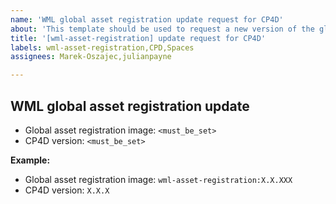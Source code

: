 ```yaml
---
name: 'WML global asset registration update request for CP4D'
about: 'This template should be used to request a new version of the global asset registration to be shipped in CP4D. For example: wml-asset-registration:2.2.110 and CP4D version: 4.8.0'
title: '[wml-asset-registration] update request for CP4D'
labels: wml-asset-registration,CPD,Spaces
assignees: Marek-Oszajec,julianpayne

---
```


## WML global asset registration update

- Global asset registration image: `<must_be_set>`
- CP4D version: `<must_be_set>`

**Example:**

- Global asset registration image: `wml-asset-registration:X.X.XXX`
- CP4D version: `X.X.X`
